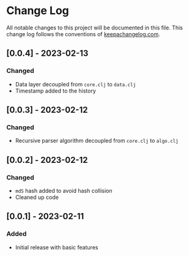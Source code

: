 # Change Log
All notable changes to this project will be documented in this file. This change log follows the conventions of [keepachangelog.com](http://keepachangelog.com/).

## [0.0.4] - 2023-02-13
### Changed
- Data layer decoupled from `core.clj` to `data.clj`
- Timestamp added to the history

## [0.0.3] - 2023-02-12
### Changed
- Recursive parser algorithm decoupled from `core.clj` to `algo.clj`

## [0.0.2] - 2023-02-12
### Changed
- `md5` hash added to avoid hash collision
- Cleaned up code

## [0.0.1] - 2023-02-11
### Added
- Initial release with basic features
